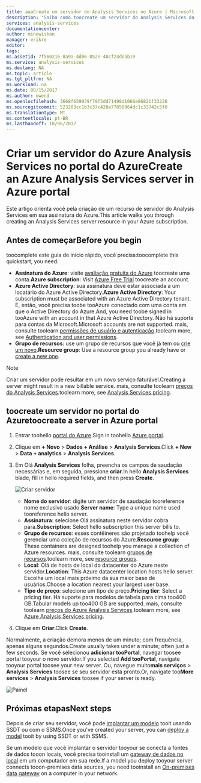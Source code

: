 ```yaml
---
title: aaaCreate um servidor do Analysis Services no Azure | Microsoft Docs
description: "Saiba como toocreate um servidor do Analysis Services da instância no Azure."
services: analysis-services
documentationcenter: 
author: minewiskan
manager: erikre
editor: 
tags: 
ms.assetid: 7f560216-8a9a-4d06-852e-48cf24deab19
ms.service: analysis-services
ms.devlang: NA
ms.topic: article
ms.tgt_pltfrm: NA
ms.workload: na
ms.date: 08/15/2017
ms.author: owend
ms.openlocfilehash: 3668f659039f79f3dd71498d1066e8682bf33228
ms.sourcegitcommit: 523283cc1b3c37c428e77850964dc1c33742c5f0
ms.translationtype: MT
ms.contentlocale: pt-BR
ms.lasthandoff: 10/06/2017
---
```

# <a name="create-an-azure-analysis-services-server-in-azure-portal"></a><span data-ttu-id="99b57-103">Criar um servidor do Azure Analysis Services no portal do Azure</span><span class="sxs-lookup"><span data-stu-id="99b57-103">Create an Azure Analysis Services server in Azure portal</span></span>
<span data-ttu-id="99b57-104">Este artigo orienta você pela criação de um recurso de servidor do Analysis Services em sua assinatura do Azure.</span><span class="sxs-lookup"><span data-stu-id="99b57-104">This article walks you through creating an Analysis Services server resource in your Azure subscription.</span></span>

## <a name="before-you-begin"></a><span data-ttu-id="99b57-105">Antes de começar</span><span class="sxs-lookup"><span data-stu-id="99b57-105">Before you begin</span></span>
<span data-ttu-id="99b57-106">toocomplete este guia de início rápido, você precisa:</span><span class="sxs-lookup"><span data-stu-id="99b57-106">toocomplete this quickstart, you need:</span></span>

* <span data-ttu-id="99b57-107">**Assinatura do Azure**: visite [avaliação gratuita do Azure](https://azure.microsoft.com/offers/ms-azr-0044p/) toocreate uma conta.</span><span class="sxs-lookup"><span data-stu-id="99b57-107">**Azure subscription**: Visit [Azure Free Trial](https://azure.microsoft.com/offers/ms-azr-0044p/) toocreate an account.</span></span>
* <span data-ttu-id="99b57-108">**Azure Active Directory**: sua assinatura deve estar associada a um locatário do Azure Active Directory.</span><span class="sxs-lookup"><span data-stu-id="99b57-108">**Azure Active Directory**: Your subscription must be associated with an Azure Active Directory tenant.</span></span> <span data-ttu-id="99b57-109">E, então, você precisa toobe tooAzure conectado com uma conta em que o Active Directory do Azure.</span><span class="sxs-lookup"><span data-stu-id="99b57-109">And, you need toobe signed in tooAzure with an account in that Azure Active Directory.</span></span> <span data-ttu-id="99b57-110">Não há suporte para contas da Microsoft.</span><span class="sxs-lookup"><span data-stu-id="99b57-110">Microsoft accounts are not supported.</span></span> <span data-ttu-id="99b57-111">mais, consulte toolearn [permissões de usuário e autenticação](analysis-services-manage-users.md).</span><span class="sxs-lookup"><span data-stu-id="99b57-111">toolearn more, see [Authentication and user permissions](analysis-services-manage-users.md).</span></span>
* <span data-ttu-id="99b57-112">**Grupo de recursos**: use um grupo de recursos que você já tem ou [crie um novo](../azure-resource-manager/resource-group-overview.md).</span><span class="sxs-lookup"><span data-stu-id="99b57-112">**Resource group**: Use a resource group you already have or [create a new one](../azure-resource-manager/resource-group-overview.md).</span></span>

> [!NOTE]
> <span data-ttu-id="99b57-113">Criar um servidor pode resultar em um novo serviço faturável.</span><span class="sxs-lookup"><span data-stu-id="99b57-113">Creating a server might result in a new billable service.</span></span> <span data-ttu-id="99b57-114">mais, consulte toolearn [preços do Analysis Services](https://azure.microsoft.com/pricing/details/analysis-services/).</span><span class="sxs-lookup"><span data-stu-id="99b57-114">toolearn more, see [Analysis Services pricing](https://azure.microsoft.com/pricing/details/analysis-services/).</span></span>
> 
> 

## <a name="toocreate-a-server-in-azure-portal"></a><span data-ttu-id="99b57-115">toocreate um servidor no portal do Azure</span><span class="sxs-lookup"><span data-stu-id="99b57-115">toocreate a server in Azure portal</span></span>
1. <span data-ttu-id="99b57-116">Entrar toohello [portal do Azure](https://portal.azure.com).</span><span class="sxs-lookup"><span data-stu-id="99b57-116">Sign in toohello [Azure portal](https://portal.azure.com).</span></span>  
2. <span data-ttu-id="99b57-117">Clique em **+ Novo** > **Dados + Análise** > **Analysis Services**.</span><span class="sxs-lookup"><span data-stu-id="99b57-117">Click **+ New** > **Data + analytics** > **Analysis Services**.</span></span>
3. <span data-ttu-id="99b57-118">Em Olá **Analysis Services** folha, preencha os campos de saudação necessárias e, em seguida, pressione **criar**.</span><span class="sxs-lookup"><span data-stu-id="99b57-118">In hello **Analysis Services** blade, fill in hello required fields, and then press **Create**.</span></span>
   
    ![Criar servidor](./media/analysis-services-create-server/aas-create-server-blade.png)
   
   * <span data-ttu-id="99b57-120">**Nome do servidor**: digite um servidor de saudação tooreference nome exclusivo usado.</span><span class="sxs-lookup"><span data-stu-id="99b57-120">**Server name**: Type a unique name used tooreference hello server.</span></span>
   * <span data-ttu-id="99b57-121">**Assinatura**: selecione Olá assinatura neste servidor cobra para.</span><span class="sxs-lookup"><span data-stu-id="99b57-121">**Subscription**: Select hello subscription this server bills to.</span></span>
   * <span data-ttu-id="99b57-122">**Grupo de recursos**: esses contêineres são projetado toohelp você gerenciar uma coleção de recursos do Azure.</span><span class="sxs-lookup"><span data-stu-id="99b57-122">**Resource group**: These containers are designed toohelp you manage a collection of Azure resources.</span></span> <span data-ttu-id="99b57-123">mais, consulte toolearn [grupos de recursos](../azure-resource-manager/resource-group-overview.md).</span><span class="sxs-lookup"><span data-stu-id="99b57-123">toolearn more, see [resource groups](../azure-resource-manager/resource-group-overview.md).</span></span>
   * <span data-ttu-id="99b57-124">**Local**: Olá de hosts de local do datacenter do Azure neste servidor.</span><span class="sxs-lookup"><span data-stu-id="99b57-124">**Location**: This Azure datacenter location hosts hello server.</span></span> <span data-ttu-id="99b57-125">Escolha um local mais próximo da sua maior base de usuários.</span><span class="sxs-lookup"><span data-stu-id="99b57-125">Choose a location nearest your largest user base.</span></span>
   * <span data-ttu-id="99b57-126">**Tipo de preço**: selecione um tipo de preço.</span><span class="sxs-lookup"><span data-stu-id="99b57-126">**Pricing tier**: Select a pricing tier.</span></span> <span data-ttu-id="99b57-127">Há suporte para modelos de tabela para cima too400 GB.</span><span class="sxs-lookup"><span data-stu-id="99b57-127">Tabular models up too400 GB are supported.</span></span> <span data-ttu-id="99b57-128">mais, consulte toolearn [preços do Azure Analysis Services](https://azure.microsoft.com/pricing/details/analysis-services/).</span><span class="sxs-lookup"><span data-stu-id="99b57-128">toolearn more, see [Azure Analysis Services pricing](https://azure.microsoft.com/pricing/details/analysis-services/).</span></span>
4. <span data-ttu-id="99b57-129">Clique em **Criar**.</span><span class="sxs-lookup"><span data-stu-id="99b57-129">Click **Create**.</span></span>

<span data-ttu-id="99b57-130">Normalmente, a criação demora menos de um minuto; com frequência, apenas alguns segundos.</span><span class="sxs-lookup"><span data-stu-id="99b57-130">Create usually takes under a minute; often just a few seconds.</span></span> <span data-ttu-id="99b57-131">Se você selecionou **adicionar tooPortal**, navegar toosee portal tooyour o novo servidor.</span><span class="sxs-lookup"><span data-stu-id="99b57-131">If you selected **Add tooPortal**, navigate tooyour portal toosee your new server.</span></span> <span data-ttu-id="99b57-132">Ou, navegue muito**mais serviços** > **Analysis Services** toosee se seu servidor está pronto.</span><span class="sxs-lookup"><span data-stu-id="99b57-132">Or, navigate too**More services** > **Analysis Services** toosee if your server is ready.</span></span>

 ![Painel](./media/analysis-services-create-server/aas-create-server-dashboard.png)


## <a name="next-steps"></a><span data-ttu-id="99b57-134">Próximas etapas</span><span class="sxs-lookup"><span data-stu-id="99b57-134">Next steps</span></span>
<span data-ttu-id="99b57-135">Depois de criar seu servidor, você pode [implantar um modelo](analysis-services-deploy.md) tooit usando SSDT ou com o SSMS.</span><span class="sxs-lookup"><span data-stu-id="99b57-135">Once you've created your server, you can [deploy a model](analysis-services-deploy.md) tooit by using SSDT or with SSMS.</span></span>

<span data-ttu-id="99b57-136">Se um modelo que você implantar o servidor tooyour se conecta a fontes de dados tooon locais, você precisa tooinstall um [gateway de dados no local](analysis-services-gateway.md) em um computador em sua rede.</span><span class="sxs-lookup"><span data-stu-id="99b57-136">If a model you deploy tooyour server connects tooon-premises data sources, you need tooinstall an [On-premises data gateway](analysis-services-gateway.md) on a computer in your network.</span></span>

